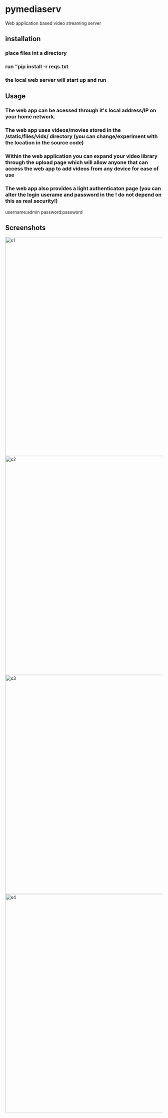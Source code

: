 # pymediaserv
 Web application based video streaming server
 
 ## installation
 ### place files int a directory
 ### run "pip install -r reqs.txt
 ### the local web server will start up and run
 
 ## Usage
 ### The web app can be acessed through it's local address/IP on your home network.
 ### The web app uses videos/movies stored in the /static/files/vids/ directory (you can change/experiment with the location in the source code)
 ### Within the web application you can expand your video library through the upload page which will allow anyone that can access the web app to add videos from any device for ease of use
 
 ### The web app also provides a light authenticaton page (you can alter the login userame and password in the ! do not depend on this as real security!)
 username:admin
 password:password
 
 ## Screenshots
 
<img width="699" alt="s1" src="https://user-images.githubusercontent.com/25410153/130120749-0fae64dc-bfde-4f54-80ad-b41c1f1d0c4c.png">
<img width="699" alt="s2" src="https://user-images.githubusercontent.com/25410153/130120766-5501cf42-d765-495f-b94e-fc1d861c070f.png">
<img width="699" alt="s3" src="https://user-images.githubusercontent.com/25410153/130120771-a9c407b6-1971-4420-9024-e37288a57506.png">
<img width="699" alt="s4" src="https://user-images.githubusercontent.com/25410153/130120775-472e6d65-d74a-491e-b6bb-2d33fdf4c046.png">
